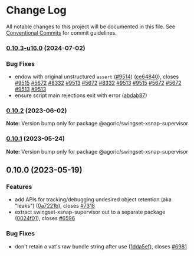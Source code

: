 # Change Log

All notable changes to this project will be documented in this file.
See [Conventional Commits](https://conventionalcommits.org) for commit guidelines.

### [0.10.3-u16.0](https://github.com/Agoric/agoric-sdk/compare/@agoric/swingset-xsnap-supervisor@0.10.2...@agoric/swingset-xsnap-supervisor@0.10.3-u16.0) (2024-07-02)


### Bug Fixes

* endow with original unstructured `assert` ([#9514](https://github.com/Agoric/agoric-sdk/issues/9514)) ([ce64840](https://github.com/Agoric/agoric-sdk/commit/ce64840f599ee7b73cbe455cc41eecec3464430a)), closes [#9515](https://github.com/Agoric/agoric-sdk/issues/9515) [#5672](https://github.com/Agoric/agoric-sdk/issues/5672) [#8332](https://github.com/Agoric/agoric-sdk/issues/8332) [#9513](https://github.com/Agoric/agoric-sdk/issues/9513) [#5672](https://github.com/Agoric/agoric-sdk/issues/5672) [#8332](https://github.com/Agoric/agoric-sdk/issues/8332) [#9513](https://github.com/Agoric/agoric-sdk/issues/9513) [#9515](https://github.com/Agoric/agoric-sdk/issues/9515) [#5672](https://github.com/Agoric/agoric-sdk/issues/5672) [#5672](https://github.com/Agoric/agoric-sdk/issues/5672) [#9513](https://github.com/Agoric/agoric-sdk/issues/9513) [#9513](https://github.com/Agoric/agoric-sdk/issues/9513)
* ensure script main rejections exit with error ([abdab87](https://github.com/Agoric/agoric-sdk/commit/abdab879014a5c3124ebd0e9246995ac6b1ce6e5))



### [0.10.2](https://github.com/Agoric/agoric-sdk/compare/@agoric/swingset-xsnap-supervisor@0.10.1...@agoric/swingset-xsnap-supervisor@0.10.2) (2023-06-02)

**Note:** Version bump only for package @agoric/swingset-xsnap-supervisor





### [0.10.1](https://github.com/Agoric/agoric-sdk/compare/@agoric/swingset-xsnap-supervisor@0.10.0...@agoric/swingset-xsnap-supervisor@0.10.1) (2023-05-24)

**Note:** Version bump only for package @agoric/swingset-xsnap-supervisor





## 0.10.0 (2023-05-19)


### Features

* add APIs for tracking/debugging undesired object retention (aka "leaks") ([0a7221b](https://github.com/Agoric/agoric-sdk/commit/0a7221b3c04f3b2894c30346fa2ea6fb0130c046)), closes [#7318](https://github.com/Agoric/agoric-sdk/issues/7318)
* extract swingset-xsnap-supervisor out to a separate package ([0024f01](https://github.com/Agoric/agoric-sdk/commit/0024f0128ff658c93468069b6fa5cc3bebfbdc78)), closes [#6596](https://github.com/Agoric/agoric-sdk/issues/6596)


### Bug Fixes

* don't retain a vat's raw bundle string after use ([1dda5ef](https://github.com/Agoric/agoric-sdk/commit/1dda5ef23e8fa624942a580487b3c94595eae5c3)), closes [#6981](https://github.com/Agoric/agoric-sdk/issues/6981)
